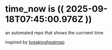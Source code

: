 # time_now is (( 2025-09-18T07:45:00.976Z ))

an automated repo that shows the currnent time

inspired by [breakingheatmap](https://github.com/breakingheatmap/breakingheatmap)